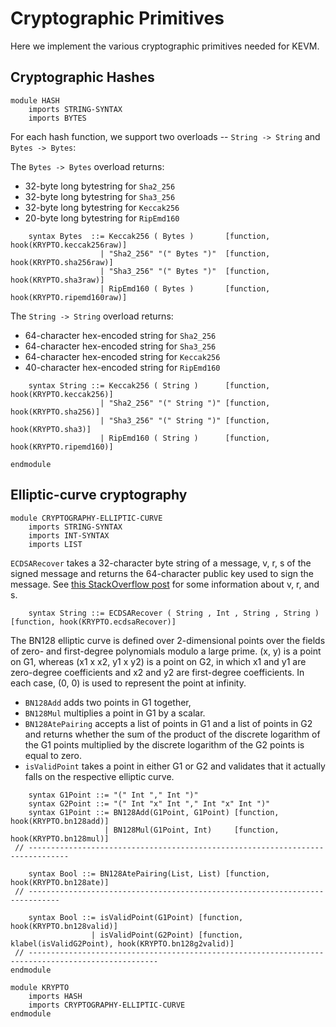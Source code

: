 Cryptographic Primitives
========================

Here we implement the various cryptographic primitives needed for KEVM.

Cryptographic Hashes
--------------------

``` {.k .cryptography-hashes}
module HASH
    imports STRING-SYNTAX
    imports BYTES
```

For each hash function, we support two overloads -- `String -> String` and
`Bytes -> Bytes`:

The `Bytes -> Bytes` overload returns:

- 32-byte long bytestring for `Sha2_256`
- 32-byte long bytestring for `Sha3_256`
- 32-byte long bytestring for `Keccak256`
- 20-byte long bytestring for `RipEmd160`

``` {.k .cryptography-hashes}
    syntax Bytes  ::= Keccak256 ( Bytes )       [function, hook(KRYPTO.keccak256raw)]
                    | "Sha2_256" "(" Bytes ")"  [function, hook(KRYPTO.sha256raw)]
                    | "Sha3_256" "(" Bytes ")"  [function, hook(KRYPTO.sha3raw)]
                    | RipEmd160 ( Bytes )       [function, hook(KRYPTO.ripemd160raw)]
```

The `String -> String` overload returns:

- 64-character hex-encoded string for `Sha2_256`
- 64-character hex-encoded string for `Sha3_256`
- 64-character hex-encoded string for `Keccak256`
- 40-character hex-encoded string for `RipEmd160`

``` {.k .cryptography-hashes}
    syntax String ::= Keccak256 ( String )      [function, hook(KRYPTO.keccak256)]
                    | "Sha2_256" "(" String ")" [function, hook(KRYPTO.sha256)]
                    | "Sha3_256" "(" String ")" [function, hook(KRYPTO.sha3)]
                    | RipEmd160 ( String )      [function, hook(KRYPTO.ripemd160)]
```

``` {.k .cryptography-hashes}
endmodule
```

## Elliptic-curve cryptography

```k
module CRYPTOGRAPHY-ELLIPTIC-CURVE
    imports STRING-SYNTAX
    imports INT-SYNTAX
    imports LIST
```

`ECDSARecover` takes a 32-character byte string of a message, v, r, s of the signed message and returns the 64-character public key used to sign the message.
See [this StackOverflow post](https://ethereum.stackexchange.com/questions/15766/what-does-v-r-s-in-eth-gettransactionbyhash-mean) for some information about v, r, and s.

```k
    syntax String ::= ECDSARecover ( String , Int , String , String ) [function, hook(KRYPTO.ecdsaRecover)]
```

The BN128 elliptic curve is defined over 2-dimensional points over the fields of zero- and first-degree polynomials modulo a large prime. (x, y) is a point on G1, whereas (x1 x x2, y1 x y2) is a point on G2, in which x1 and y1 are zero-degree coefficients and x2 and y2 are first-degree coefficients. In each case, (0, 0) is used to represent the point at infinity.

-   `BN128Add` adds two points in G1 together,
-   `BN128Mul` multiplies a point in G1 by a scalar.
-   `BN128AtePairing` accepts a list of points in G1 and a list of points in G2 and returns whether the sum of the product of the discrete logarithm of the G1 points multiplied by the discrete logarithm of the G2 points is equal to zero.
-   `isValidPoint` takes a point in either G1 or G2 and validates that it actually falls on the respective elliptic curve.

```k
    syntax G1Point ::= "(" Int "," Int ")"
    syntax G2Point ::= "(" Int "x" Int "," Int "x" Int ")"
    syntax G1Point ::= BN128Add(G1Point, G1Point) [function, hook(KRYPTO.bn128add)]
                     | BN128Mul(G1Point, Int)     [function, hook(KRYPTO.bn128mul)]
 // -------------------------------------------------------------------------------

    syntax Bool ::= BN128AtePairing(List, List) [function, hook(KRYPTO.bn128ate)]
 // -----------------------------------------------------------------------------

    syntax Bool ::= isValidPoint(G1Point) [function, hook(KRYPTO.bn128valid)]
                  | isValidPoint(G2Point) [function, klabel(isValidG2Point), hook(KRYPTO.bn128g2valid)]
 // ---------------------------------------------------------------------------------------------------
endmodule
```

```k
module KRYPTO
    imports HASH
    imports CRYPTOGRAPHY-ELLIPTIC-CURVE
endmodule
```
